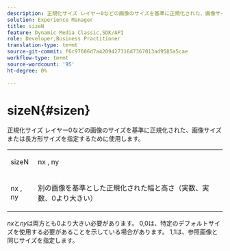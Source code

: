 ```yaml
---
description: 正規化サイズ レイヤー0などの画像のサイズを基準に正規化された、画像サイズまたは長方形サイズを指定するために使用します。
solution: Experience Manager
title: sizeN
feature: Dynamic Media Classic,SDK/API
role: Developer,Business Practitioner
translation-type: tm+mt
source-git-commit: f6c97606d7a4209427316d7367013ad9585a5cae
workflow-type: tm+mt
source-wordcount: '95'
ht-degree: 0%

---
```



# sizeN{#sizen}

正規化サイズ レイヤー0などの画像のサイズを基準に正規化された、画像サイズまたは長方形サイズを指定するために使用します。

<table id="simpletable_BB36205775D4447084E527E2630D28B9"> 
 <tr class="strow"> 
  <td class="stentry"> <p><span class="codeph"> <span class="varname"> sizeN</span> </span> </p></td> 
  <td class="stentry"> <p><span class="codeph"> <span class="varname"> nx</span> </span>,  <span class="codeph"><span class="varname"> ny</span></span> </p></td> 
 </tr> 
 <tr class="strow"> 
  <td class="stentry"> <p><span class="codeph"> <span class="varname"> nx</span> </span>,  <span class="codeph"><span class="varname"> ny</span></span> </p></td> 
  <td class="stentry"> <p>別の画像を基準とした正規化された幅と高さ（実数、実数、0より大きい） </p></td> 
 </tr> 
</table>

*nx*&#x200B;と&#x200B;*ny*&#x200B;は両方とも0より大きい必要があります。 0,0は、特定のデフォルトサイズを使用する必要があることを示している場合があります。 1,1は、参照画像と同じサイズを指定します。
